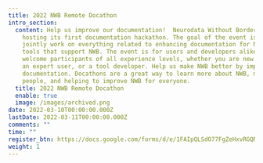 ```yaml
---
title: 2022 NWB Remote Docathon
intro_section:
  content: Help us improve our documentation!  Neurodata Without Borders (NWB) is
    hosting its first documentation hackathon. The goal of the event is to
    jointly work on everything related to enhancing documentation for NWB and
    tools that support NWB. The event is for users and developers alike. We
    welcome participants of all experience levels, whether you are new to NWB,
    an expert user, or a tool developer. Help us make NWB better by improving
    documentation. Docathons are a great way to learn more about NWB, meeting
    people, and helping to improve NWB for everyone.
  title: 2022 NWB Remote Docathon
  enable: true
  image: /images/archived.png
date: 2022-03-10T00:00:00.000Z
lastDate: 2022-03-11T00:00:00.000Z
comments: ""
time: ""
register_btn: https://docs.google.com/forms/d/e/1FAIpQLSdO77FgZeHxvRGQNiEc-nSj5FTvZBpEBcssdAga9DedQGjvHA/viewform?vc=0&c=0&w=1&flr=0
weight: 1
---
```

